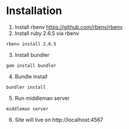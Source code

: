 # Installation

1. Install rbenv https://github.com/rbenv/rbenv
2. Install ruby 2.6.5 via rbenv
```
rbenv install 2.6.5
```
3. Install bundler
```
gem install bundler
```
4. Bundle install
```
bundler install
```
5. Run middleman server
```
middleman server
```
6. Site will live on http://localhost:4567